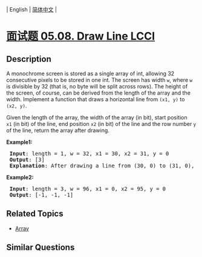 
| English | [简体中文](README.md) |

# [面试题 05.08. Draw Line LCCI](https://leetcode-cn.com/problems/draw-line-lcci/)

## Description

<p>A monochrome screen is stored as a single array of int, allowing 32 consecutive pixels to be stored in one int. The screen has width <code>w</code>, where <code>w</code> is divisible by 32&nbsp;(that is, no byte will be split across rows). The height of the screen, of course, can be derived from the length of the array and the width. Implement a function that draws a horizontal line from <code>(x1, y)</code> to <code>(x2, y)</code>.</p>

<p>Given the length of the array, the width of the array (in bit), start position <code>x1</code>&nbsp;(in bit) of the line, end position <code>x2</code> (in bit) of the line and the row number&nbsp;<code>y</code> of the line, return the array after drawing.</p>

<p><strong>Example1:</strong></p>

<pre>
<strong> Input</strong>: length = 1, w = 32, x1 = 30, x2 = 31, y = 0
<strong> Output</strong>: [3]
<strong> Explanation</strong>: After drawing a line from (30, 0) to (31, 0), the screen becomes [0b000000000000000000000000000000011].
</pre>

<p><strong>Example2:</strong></p>

<pre>
<strong> Input</strong>: length = 3, w = 96, x1 = 0, x2 = 95, y = 0
<strong> Output</strong>: [-1, -1, -1]
</pre>


## Related Topics

- [Array](https://leetcode-cn.com/tag/array)

## Similar Questions


